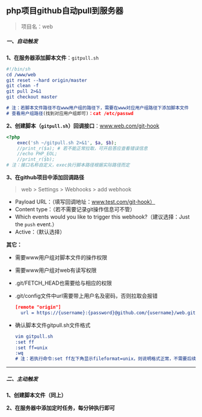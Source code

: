 ## php项目github自动pull到服务器

> 项目名：web

##### 一、自动触发

**1、在服务器添加脚本文件**：`gitpull.sh`

```cmake
#!/bin/sh
cd /www/web
git reset --hard origin/master 
git clean -f 
git pull 2>&1 
git checkout master

# 注：若脚本文件路径不在www用户组的路径下，需要在www对应用户组路径下添加脚本文件
# 查看用户组路径(找到对应用户组即可)：cat /etc/passwd
```



**2、创建脚本（`gitpull.sh`）回调接口**：www.web.com/git-hook

```php
<?php
    exec('sh ~/gitpull.sh 2>&1', $a, $b);
	//print_r($a); # 若不能正常拉取，可开启答应查看错误信息
    //echo PHP_EOL;
    //print_r($b);
# 注：接口名称自定义，exec执行脚本路径根据实际路径而定
```



**3、在github项目中添加回调路径**

> web > Settings > Webhooks > add webhook

- Payload URL：（填写回调地址：www.test.com/git-hook）
- Content type：（若不需要记录git操作信息可不管）
- Which events would you like to trigger this webhook?（建议选择：Just the `push` event.）
- Active：（默认选择）



**其它：**

- 需要www用户组对脚本文件的操作权限

- 需要www用户组对web有读写权限

- .git/FETCH_HEAD也需要给与相应的权限

- .git/config文件中url需要带上用户名及密码，否则拉取会报错

  ```cmake
  [remote "origin"]
  	url = https://{username}:{password}@github.com/{username}/web.git
  ```

- 确认脚本文件gitpull.sh文件格式

  ```cmake
  vim gitpull.sh
  :set ff
  :set ff=unix
  :wq
  # 注：若执行命令:set ff左下角显示fileformat=unix，则说明格式正常，不需要后续操作，直接退出即可
  ```

------



##### 二、主动触发

**1、创建脚本文件（同上）**

**2、在服务器中添加定时任务，每分钟执行即可**